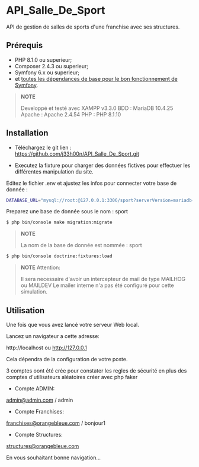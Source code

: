 API_Salle_De_Sport
========================
API de gestion de salles de sports d'une franchise avec ses structures.

Prérequis
------------

  * PHP 8.1.0 ou superieur;
  * Composer 2.4.3 ou superieur;
  * Symfony 6.x ou superieur;
  * et [toutes les dépendances de base pour le bon fonctionnement de Symfony](http://symfony.com/doc/current/reference/requirements.html).

> **NOTE**
>
>Developpé et testé avec XAMPP v3.3.0
>BDD : MariaDB 10.4.25
>Apache : Apache 2.4.54
>PHP : PHP 8.1.10
>

Installation
------------
- Téléchargez le git
lien : https://github.com/j33h00n/API_Salle_De_Sport.git

- Executez la fixture pour charger des données fictives pour effectuer les différentes manipulation du site.

Editez le fichier .env et ajustez les infos pour connecter votre base de donnée :

```bash
DATABASE_URL="mysql://root:@127.0.0.1:3306/sport?serverVersion=mariadb-10.4.25&charset=utf8mb4"

```

Preparez une base de donnée sous le nom : sport


```bash
$ php bin/console make migration:migrate

```
> **NOTE**
>
>La nom de la base de donnée est nommée : sport
>

```bash
$ php bin/console doctrine:fixtures:load

```

> **NOTE**
>Attention:
>
>Il sera necessaire d'avoir un intercepteur de mail de type MAILHOG ou MAILDEV
>Le mailer interne n'a pas été configuré pour cette simulation.


Utilisation
-----------

Une fois que vous avez lancé votre serveur Web local.

Lancez un navigateur a cette adresse:

http://localhost ou http://127.0.0.1

Cela dépendra de la configuration de votre poste.

3 comptes oont été crée pour constater les regles de sécurité
en plus des comptes d'utilisateurs aléatoires créer avec php faker

- Compte ADMIN:

admin@admin.com / admin

- Compte Franchises:

franchises@orangebleue.com / bonjour1

- Compte Structures:

structures@orangebleue.com

En vous souhaitant bonne navigation...